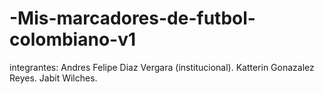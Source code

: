 # -Mis-marcadores-de-futbol-colombiano-v1
integrantes:
Andres Felipe Diaz Vergara (institucional).
Katterin Gonazalez Reyes.
Jabit Wilches.
